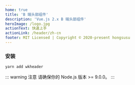 ```yaml
---
home: true
title: 'B 端头部组件'
description: 'Vue.js 2.x B 端头部组件'
heroImage: /logo.jpg
actionText: 快速上手
actionLink: /header/zh-cn
footer: MIT Licensed | Copyright © 2020-present hongsusu
---
```


### 安装

``` bash
yarn add wkheader
```

::: warning 注意
请确保你的 Node.js 版本 >= 9.0.0。
:::
